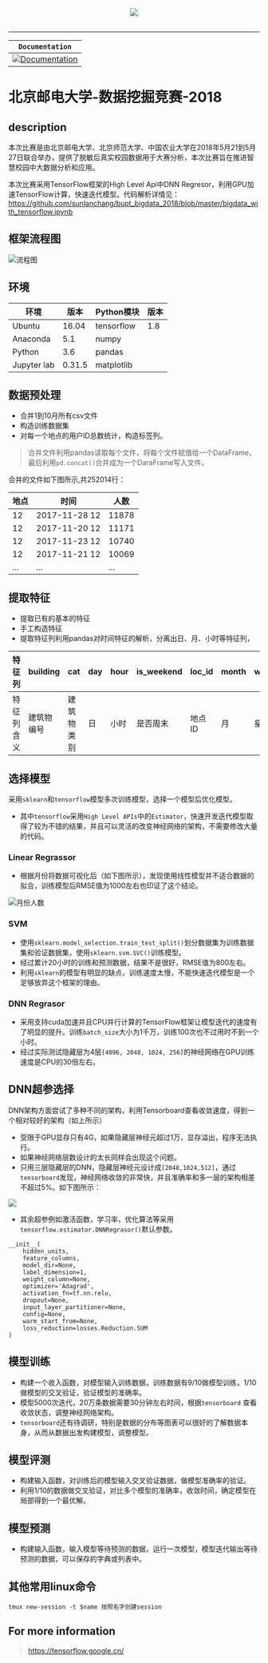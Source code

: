 <div align="center">
  <img src="https://www.tensorflow.org/images/tf_logo_transp.png"><br><br>
</div>

-----------------


| **`Documentation`** |
|-----------------|
| [![Documentation](https://img.shields.io/badge/api-reference-blue.svg)](http://bigdata.bupt.edu.cn) |


# 北京邮电大学-数据挖掘竞赛-2018
## description

本次比赛是由北京邮电大学、北京师范大学、中国农业大学在2018年5月21到5月27日联合举办，提供了脱敏后真实校园数据用于大赛分析，本次比赛旨在推进智慧校园中大数据分析和应用。

本次比赛采用TensorFlow框架的High Level Api中DNN Regresor，利用GPU加速TensorFlow计算，快速迭代模型。代码解析详情见：https://github.com/sunlanchang/bupt_bigdata_2018/blob/master/bigdata_with_tensorflow.ipynb

## 框架流程图

![流程图](picture/流程图.svg)

## 环境

| 环境        | 版本   | Python模块 | 版本 |
| ----------- | ------ | ---------- | ---- |
| Ubuntu      | 16.04  | tensorflow | 1.8  |
| Anaconda    | 5.1    | numpy      |
| Python      | 3.6    | pandas     |
| Jupyter lab | 0.31.5 | matplotlib |

## 数据预处理

- 合并1到10月所有csv文件
- 构造训练数据集
- 对每一个地点的用户ID总数统计，构造标签列。

> 合并文件利用pandas读取每个文件，将每个文件赋值给一个DataFrame，最后利用`pd.concat()`合并成为一个DaraFrame写入文件。

合并的文件如下图所示,共252014行：

| 地点 | 时间 | 人数 |
| -- | -- | -- |
| 12 | 2017-11-28 12 | 11878 |
| 12 | 2017-11-20 12 | 11171 |
| 12 | 2017-11-23 12 | 10740 |
| 12 | 2017-11-21 12 | 10069 |
| ...| ... | ... |

## 提取特征

- 提取已有的基本的特征
- 手工构造特征
- 提取特征列利用pandas对时间特征的解析，分离出日、月、小时等特征列，

| 特征列 |building|cat|day|hour|is_weekend|	loc_id|	month|weekday|
| - | - | - | - | - | - | - | - | - |
|特征列含义|建筑物编号|建筑物类别|日|小时|是否周末|地点ID|月|星期|

## 选择模型

采用`sklearn`和`tensorflow`模型多次训练模型，选择一个模型后优化模型。

- 其中`tensorflow`采用`High Level APIs`中的`Estimator`，快速开发迭代模型取得了较为不错的结果，并且可以灵活的改变神经网络的架构，不需要修改大量的代码。

### Linear Regrassor

- 根据月份将数据可视化后（如下图所示），发现使用线性模型并不适合数据的拟合，训练模型后RMSE值为1000左右也印证了这个结论。

![月份人数](picture/月份人数.png)

### SVM

- 使用`sklearn.model_selection.train_test_split()`划分数据集为训练数据集和验证数据集，使用`sklearn.svm.SVC()`训练模型。
- 经过累计20小时的训练和预测数据，结果不是很好，RMSE值为800左右。
- 利用`sklearn`的模型有明显的缺点，训练速度太慢，不能快速迭代模型是一个足够放弃这个框架的理由。

### DNN Regrasor

- 采用支持cuda加速并且CPU并行计算的TensorFlow框架让模型迭代的速度有了明显的提升。训练`batch_size`大小为1千万，训练100次也不过用时不到一个小时。
- 经过实际测试隐藏层为4层`[4096, 2048, 1024, 256]`的神经网络在GPU训练速度是CPU的30倍左右。

## DNN超参选择

DNN架构方面尝试了多种不同的架构，利用Tensorboard查看收敛速度，得到一个相对较好的架构（如上所示）

- 受限于GPU显存只有4G，如果隐藏层神经元超过1万，显存溢出，程序无法执行。
- 如果神经网络层数设计的太长同样会出现这个问题。
- 只用三层隐藏层的DNN，隐藏层神经元设计成`[2048,1024,512]`，通过`tensorboard`发现，神经网络收敛的非常快，并且准确率和多一层的架构相差不超过5%。如下图所示：

![](/picture/tensorboard.png)

- 其余超参例如激活函数，学习率，优化算法等采用`tensorflow.estimator.DNNRegrasor()`默认参数。
```
__init__(
    hidden_units,
    feature_columns,
    model_dir=None,
    label_dimension=1,
    weight_column=None,
    optimizer='Adagrad',
    activation_fn=tf.nn.relu,
    dropout=None,
    input_layer_partitioner=None,
    config=None,
    warm_start_from=None,
    loss_reduction=losses.Reduction.SUM
)

```

## 模型训练

- 构建一个收入函数，对模型输入训练数据，训练数据有9/10做模型训练，1/10做模型的交叉验证，验证模型的准确率。
- 模型5000次迭代，20万条数据需要30分钟左右时间，根据`tensorboard` 查看收敛状态，调整神经网络架构。
- `tensorboard`还有待调研，特别是数据的分布等图表可以很好的了解数据本身，从而从数据出发构建模型，调整模型。

## 模型评测

- 构建输入函数，对训练后的模型输入交叉验证数据，做模型准确率的验证。
- 利用1/10的数据做交叉验证，对比多个模型的准确率，收敛时间，确定模型在局部得到一个最优解。

## 模型预测

- 构建输入函数，输入模型等待预测的数据，运行一次模型，模型迭代输出等待预测的数据，可以保存的字典或列表中。

## 其他常用linux命令

```
tmux new-session -t $name 按照名字创建session
```

## For more information

> https://tensorflow.google.cn/